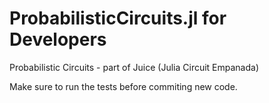 # ProbabilisticCircuits.jl for Developers
Probabilistic Circuits - part of Juice (Julia Circuit Empanada)

Make sure to run the tests before commiting new code.
